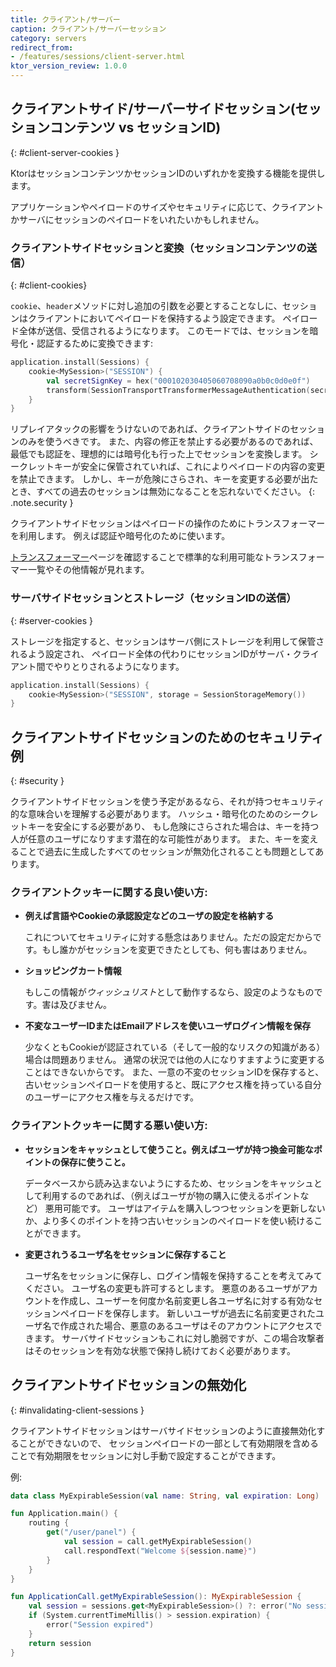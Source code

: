 ```yaml
---
title: クライアント/サーバー
caption: クライアント/サーバーセッション
category: servers
redirect_from:
- /features/sessions/client-server.html
ktor_version_review: 1.0.0
---
```


## クライアントサイド/サーバーサイドセッション(セッションコンテンツ vs セッションID)
{: #client-server-cookies }

KtorはセッションコンテンツかセッションIDのいずれかを変換する機能を提供します。

アプリケーションやペイロードのサイズやセキュリティに応じて、クライアントかサーバにセッションのペイロードをいれたいかもしれません。

### クライアントサイドセッションと変換（セッションコンテンツの送信）
{: #client-cookies}

`cookie`、`header`メソッドに対し追加の引数を必要とすることなしに、セッションはクライアントにおいてペイロードを保持するよう設定できます。
ペイロード全体が送信、受信されるようになります。
このモードでは、セッションを暗号化・認証するために変換できます:

```kotlin
application.install(Sessions) {
    cookie<MySession>("SESSION") {
        val secretSignKey = hex("000102030405060708090a0b0c0d0e0f")
        transform(SessionTransportTransformerMessageAuthentication(secretSignKey))
    }
} 
```

リプレイアタックの影響をうけないのであれば、クライアントサイドのセッションのみを使うべきです。
また、内容の修正を禁止する必要があるのであれば、最低でも認証を、理想的には暗号化も行った上でセッションを変換します。
シークレットキーが安全に保管されていれば、これによりペイロードの内容の変更を禁止できます。
しかし、キーが危険にさらされ、キーを変更する必要が出たとき、すべての過去のセッションは無効になることを忘れないでください。
{: .note.security }

クライアントサイドセッションはペイロードの操作のためにトランスフォーマーを利用します。
例えば認証や暗号化のために使います。

[トランスフォーマー](/servers/features/sessions/transformers.html)ページを確認することで標準的な利用可能なトランスフォーマー一覧やその他情報が見れます。

### サーバサイドセッションとストレージ（セッションIDの送信）
{: #server-cookies }

ストレージを指定すると、セッションはサーバ側にストレージを利用して保管されるよう設定され、
ペイロード全体の代わりにセッションIDがサーバ・クライアント間でやりとりされるようになります。

```kotlin
application.install(Sessions) {
    cookie<MySession>("SESSION", storage = SessionStorageMemory())
} 
```

## クライアントサイドセッションのためのセキュリティ例
{: #security }

クライアントサイドセッションを使う予定があるなら、それが持つセキュリティ的な意味合いを理解する必要があります。
ハッシュ・暗号化のためのシークレットキーを安全にする必要があり、
もし危険にさらされた場合は、キーを持つ人が任意のユーザになりすます潜在的な可能性があります。
また、キーを変えることで過去に生成したすべてのセッションが無効化されることも問題としてあります。

### クライアントクッキーに関する良い使い方:

* **例えば言語やCookieの承認設定などのユーザの設定を格納する**

  これについてセキュリティに対する懸念はありません。ただの設定だからです。もし誰かがセッションを変更できたとしても、何も害はありません。

* **ショッピングカート情報**

  もしこの情報が*ウィッシュリスト*として動作するなら、設定のようなものです。害は及びません。

* **不変なユーザーIDまたはEmailアドレスを使いユーザログイン情報を保存**

  少なくともCookieが認証されている（そして一般的なリスクの知識がある）場合は問題ありません。
  通常の状況では他の人になりすますように変更することはできないからです。
  また、一意の不変のセッションIDを保存すると、古いセッションペイロードを使用すると、既にアクセス権を持っている自分のユーザーにアクセス権を与えるだけです。

### クライアントクッキーに関する悪い使い方:

* **セッションをキャッシュとして使うこと。例えばユーザが持つ換金可能なポイントの保存に使うこと。**

  データベースから読み込まないようにするため、セッションをキャッシュとして利用するのであれば、（例えばユーザが物の購入に使えるポイントなど）
  悪用可能です。
  ユーザはアイテムを購入しつつセッションを更新しないか、より多くのポイントを持つ古いセッションのペイロードを使い続けることができます。

* **変更されうるユーザ名をセッションに保存すること**

  ユーザ名をセッションに保存し、ログイン情報を保持することを考えてみてください。
  ユーザ名の変更も許可するとします。
  悪意のあるユーザがアカウントを作成し、ユーザーを何度か名前変更し各ユーザ名に対する有効なセッションペイロードを保存します。
  新しいユーザが過去に名前変更されたユーザ名で作成された場合、悪意のあるユーザはそのアカウントにアクセスできます。
  サーバサイドセッションもこれに対し脆弱ですが、この場合攻撃者はそのセッションを有効な状態で保持し続けておく必要があります。

## クライアントサイドセッションの無効化
{: #invalidating-client-sessions }

クライアントサイドセッションはサーバサイドセッションのように直接無効化することができないので、
セッションペイロードの一部として有効期限を含めることで有効期限をセッションに対し手動で設定することができます。

例:

```kotlin
data class MyExpirableSession(val name: String, val expiration: Long)

fun Application.main() {
    routing {
        get("/user/panel") {
            val session = call.getMyExpirableSession()
            call.respondText("Welcome ${session.name}")
        }
    }
}

fun ApplicationCall.getMyExpirableSession(): MyExpirableSession {
    val session = sessions.get<MyExpirableSession>() ?: error("No session found")
    if (System.currentTimeMillis() > session.expiration) {
        error("Session expired")
    }
    return session
}
```
